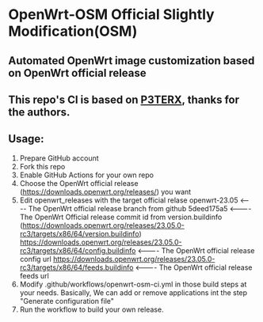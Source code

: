 # OpenWrt-OSM Official Slightly Modification(OSM)

## Automated OpenWrt image customization based on OpenWrt official release

## This repo's CI is based on [P3TERX](https://github.com/P3TERX/Actions-OpenWrt), thanks for the authors.

## Usage:
  1. Prepare GitHub account
  2. Fork this repo
  3. Enable GitHub Actions for your own repo
  4. Choose the OpenWrt official release (https://downloads.openwrt.org/releases/) you want
  5. Edit openwrt_releases with the target official relase
     openwrt-23.05                                                                      <---- The OpenWrt official release branch from github
     5deed175a5                                                                         <---- The OpenWrt Official release commit id from version.buildinfo (https://downloads.openwrt.org/releases/23.05.0-rc3/targets/x86/64/version.buildinfo)
     https://downloads.openwrt.org/releases/23.05.0-rc3/targets/x86/64/config.buildinfo <---- The OpenWrt official release config url
     https://downloads.openwrt.org/releases/23.05.0-rc3/targets/x86/64/feeds.buildinfo  <---- The OpenWrt official release feeds url
  6. Modify .github/workflows/openwrt-osm-ci.yml in those build steps at your needs. Basically, We can add or remove applications int the step "Generate configuration file"
  7. Run the workflow to build your own release.
